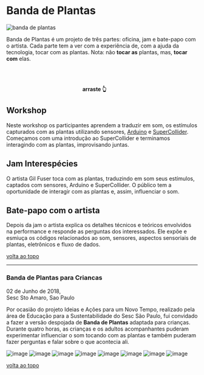 # Banda de Plantas

![banda de plantas](/images/banda/bp-00.jpeg "Banda de Plantas,  02 de Junho de 2018 - Sesc Sto Amaro, Sao Paulo")

<!-- ### Plants + Arduino + Sensors + SuperCollider -->

Banda de Plantas é um projeto de três partes: oficina, jam e bate-papo com o artista.
Cada parte tem a ver com a experiência de, com a ajuda da tecnologia, tocar com as plantas. Nota: não **tocar as** plantas, mas, **tocar com** elas.

<br />

<ClientOnly>
  <frac-tree class="ft" ref="ft" />
</ClientOnly>

<br/>

<p style="text-align:center">
  <strong>arraste 👆&nbsp;&nbsp;&nbsp;&nbsp;&nbsp;&nbsp;&nbsp;&nbsp;&nbsp;&nbsp;&nbsp;&nbsp;</strong>
</p>

## Workshop

Neste workshop os participantes aprendem a traduzir em som, os estímulos capturados com as plantas utilizando sensores, [Arduino](https://www.arduino.cc/) e [SuperCollider](https://supercollider.github.io/ ). Começamos com uma introdução ao SuperCollider e terminamos interagindo com as plantas, improvisando juntas.

## Jam Interespécies

O artista Gil Fuser toca com as plantas, traduzindo em som seus estímulos, captados com sensores, Arduino e SuperCollider. O público tem a oportunidade de interagir com as plantas e, assim, influenciar o som.

## Bate-papo com o artista

Depois da jam o artista explica os detalhes técnicos e teóricos envolvidos na performance e responde as perguntas dos interessados. Ele expõe e esmiuça os códigos relacionados ao som, sensores, aspectos sensoriais de plantas, eletrônicos e fluxo de dados.

[volta ao topo](#banda-de-plantas)

---

### Banda de Plantas para Criancas

02 de Junho de 2018,  
Sesc Sto Amaro, Sao Paulo

Por ocasião do projeto Ideias e Ações para um Novo Tempo, realizado pela área de Educação para a Sustentabilidade do Sesc São Paulo, fui convidado a fazer a versão despojada de **Banda de Plantas** adaptada para crianças.
Durante quatro horas, as crianças e os adultos acompanhantes puderam experimentar influenciar o som tocando com as plantas e também puderam fazer perguntas e falar sobre o que acontecia ali.

![image](/images/banda/bp-01.jpg "Banda de Plantas 02 June 2018 - Sesc Sto Amaro, Sao Paulo")
![image](/images/banda/bp-02.jpeg "Banda de Plantas 02 June 2018 - Sesc Sto Amaro, Sao Paulo")
![image](/images/banda/bp-03.jpg "Banda de Plantas 02 June 2018 - Sesc Sto Amaro, Sao Paulo")
![image](/images/banda/bp-04.jpg "Banda de Plantas 02 June 2018 - Sesc Sto Amaro, Sao Paulo")
![image](/images/banda/bp-05.jpeg "Banda de Plantas 02 June 2018 - Sesc Sto Amaro, Sao Paulo")
![image](/images/banda/bp-06.jpeg "Banda de Plantas 02 June 2018 - Sesc Sto Amaro, Sao Paulo")
![image](/images/banda/bp-07.jpg "Banda de Plantas 02 June 2018 - Sesc Sto Amaro, Sao Paulo")
![image](/images/banda/bp-08.jpeg "Banda de Plantas 02 June 2018 - Sesc Sto Amaro, Sao Paulo")

[volta ao topo](#banda-de-plantas)
